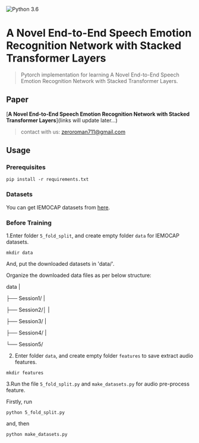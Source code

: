 ![Python 3.6](https://img.shields.io/badge/python-3.6-green.svg)  

# A Novel End-to-End Speech Emotion Recognition Network with Stacked Transformer Layers

> Pytorch implementation for learning A Novel End-to-End Speech Emotion Recognition Network with Stacked Transformer Layers.


## Paper

[**A Novel End-to-End Speech Emotion Recognition Network with Stacked Transformer Layers**](links will update later...)

> contact with us: zeroroman711@gmail.com

## Usage  

### Prerequisites
~~~
pip install -r requirements.txt
~~~

### Datasets

You can get IEMOCAP datasets from [here](https://sail.usc.edu/iemocap/iemocap_release.htm).


### Before Training

1.Enter folder `5_fold_split`, and create empty folder `data` for IEMOCAP datasets.
~~~
mkdir data
~~~

And, put the downloaded datasets in 'data/'.

Organize the downloaded data files as per below structure:

data
|

├── Session1/
|

├── Session2/│
|

├── Session3/
|

├── Session4/
|

└── Session5/

2. Enter folder `data`, and create empty folder `features` to save extract audio features.

~~~
mkdir features
~~~

3.Run the file `5_fold_split.py` and `make_datasets.py` for audio pre-process feature.

Firstly, run
~~~
python 5_fold_split.py
~~~

and, then

~~~
python make_datasets.py
~~~
